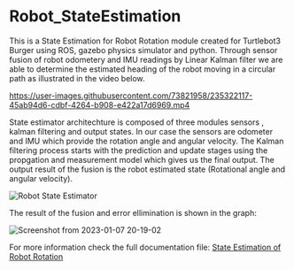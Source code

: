 # Robot_StateEstimation
This is a State Estimation for Robot Rotation module created for Turtlebot3 Burger using ROS, gazebo physics simulator and python. Through sensor fusion of robot odometery and IMU readings by Linear Kalman filter we are able to determine the estimated heading of the robot moving in a circular path as illustrated in the video below. 


https://user-images.githubusercontent.com/73821958/235322117-45ab94d6-cdbf-4264-b908-e422a17d6969.mp4

State estimator architechture is composed of three modules sensors , kalman filtering and output states. In our case the sensors are odometer and IMU which provide the rotation angle and angular velocity. The Kalman filtering process starts with the prediction and update stages using the propgation and measurement model which gives us the final output. The output result of the fusion is the robot estimated state (Rotational angle and angular velocity).  

![Robot State Estimator](https://user-images.githubusercontent.com/73821958/235322829-ad215d92-6396-4d7f-9a89-b1179d269687.png)


The result of the fusion and error ellimination is shown in the graph: 

![Screenshot from 2023-01-07 20-19-02](https://user-images.githubusercontent.com/73821958/235322352-a40c7b6d-2dd7-4f5d-bc77-2a70192a263a.png)

For more information check the full documentation file: [State Estimation of Robot Rotation](https://github.com/dinaashraf20003/TurtleBot_StateEstimation/files/11360014/State.Estimation.of.Robot.Rotation.pdf)

